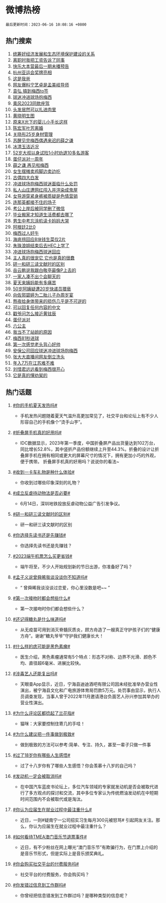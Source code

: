 # 微博热榜

`最后更新时间：2023-06-16 10:08:16 +0800`

## 热门搜索

1. [统筹好经济发展和生态环境保护建设的关系](https://m.weibo.cn/search?containerid=100103type%3D1%26t%3D10%26q%3D%23%E7%BB%9F%E7%AD%B9%E5%A5%BD%E7%BB%8F%E6%B5%8E%E5%8F%91%E5%B1%95%E5%92%8C%E7%94%9F%E6%80%81%E7%8E%AF%E5%A2%83%E4%BF%9D%E6%8A%A4%E5%BB%BA%E8%AE%BE%E7%9A%84%E5%85%B3%E7%B3%BB%23&stream_entry_id=51&isnewpage=1&extparam=seat%3D1%26filter_type%3Drealtimehot%26c_type%3D51%26dgr%3D0%26stream_entry_id%3D51%26cate%3D10103%26pos%3D0%26display_time%3D1686881294%26pre_seqid%3D1686881294517919718215&luicode=10000011&lfid=106003type%253D25%2526t%253D3%2526disable_hot%253D1%2526filter_type%253Drealtimehot)
1. [离职时我把工资告诉了同事](https://m.weibo.cn/search?containerid=100103type%3D1%26t%3D10%26q%3D%23%E7%A6%BB%E8%81%8C%E6%97%B6%E6%88%91%E6%8A%8A%E5%B7%A5%E8%B5%84%E5%91%8A%E8%AF%89%E4%BA%86%E5%90%8C%E4%BA%8B%23&stream_entry_id=31&isnewpage=1&extparam=seat%3D1%26lcate%3D5001%26pos%3D0%26q%3D%2523%25E7%25A6%25BB%25E8%2581%258C%25E6%2597%25B6%25E6%2588%2591%25E6%258A%258A%25E5%25B7%25A5%25E8%25B5%2584%25E5%2591%258A%25E8%25AF%2589%25E4%25BA%2586%25E5%2590%258C%25E4%25BA%258B%2523%26flag%3D2%26dgr%3D0%26band_rank%3D1%26realpos%3D1%26cate%3D5001%26c_type%3D31%26stream_entry_id%3D31%26filter_type%3Drealtimehot%26display_time%3D1686881294%26pre_seqid%3D1686881294517919718215&luicode=10000011&lfid=106003type%253D25%2526t%253D3%2526disable_hot%253D1%2526filter_type%253Drealtimehot)
1. [快乐大本营最后一期未播预告](https://m.weibo.cn/search?containerid=100103type%3D1%26t%3D10%26q%3D%23%E5%BF%AB%E4%B9%90%E5%A4%A7%E6%9C%AC%E8%90%A5%E6%9C%80%E5%90%8E%E4%B8%80%E6%9C%9F%E6%9C%AA%E6%92%AD%E9%A2%84%E5%91%8A%23&stream_entry_id=31&isnewpage=1&extparam=seat%3D1%26lcate%3D5001%26pos%3D1%26q%3D%2523%25E5%25BF%25AB%25E4%25B9%2590%25E5%25A4%25A7%25E6%259C%25AC%25E8%2590%25A5%25E6%259C%2580%25E5%2590%258E%25E4%25B8%2580%25E6%259C%259F%25E6%259C%25AA%25E6%2592%25AD%25E9%25A2%2584%25E5%2591%258A%2523%26flag%3D1%26dgr%3D0%26band_rank%3D2%26realpos%3D2%26cate%3D5001%26c_type%3D31%26stream_entry_id%3D31%26filter_type%3Drealtimehot%26display_time%3D1686881294%26pre_seqid%3D1686881294517919718215&luicode=10000011&lfid=106003type%253D25%2526t%253D3%2526disable_hot%253D1%2526filter_type%253Drealtimehot)
1. [杭州亚运会奖牌亮相](https://m.weibo.cn/search?containerid=100103type%3D1%26t%3D10%26q%3D%23%E6%9D%AD%E5%B7%9E%E4%BA%9A%E8%BF%90%E4%BC%9A%E5%A5%96%E7%89%8C%E4%BA%AE%E7%9B%B8%23&stream_entry_id=31&isnewpage=1&extparam=seat%3D1%26lcate%3D5001%26pos%3D2%26q%3D%2523%25E6%259D%25AD%25E5%25B7%259E%25E4%25BA%259A%25E8%25BF%2590%25E4%25BC%259A%25E5%25A5%2596%25E7%2589%258C%25E4%25BA%25AE%25E7%259B%25B8%2523%26flag%3D0%26dgr%3D0%26band_rank%3D3%26realpos%3D3%26cate%3D5001%26c_type%3D31%26stream_entry_id%3D31%26filter_type%3Drealtimehot%26display_time%3D1686881294%26pre_seqid%3D1686881294517919718215&luicode=10000011&lfid=106003type%253D25%2526t%253D3%2526disable_hot%253D1%2526filter_type%253Drealtimehot)
1. [这是我爸](https://m.weibo.cn/search?containerid=100103type%3D1%26t%3D10%26q%3D%23%E8%BF%99%E6%98%AF%E6%88%91%E7%88%B8%23&stream_entry_id=31&isnewpage=1&extparam=seat%3D1%26lcate%3D5001%26pos%3D3%26adid%3D193099%26q%3D%2523%25E8%25BF%2599%25E6%2598%25AF%25E6%2588%2591%25E7%2588%25B8%2523%26stream_entry_id%3D31%26dgr%3D0%26band_rank%3D4%26c_type%3D31%26filter_type%3Drealtimehot%26is_ad_pos%3D1%26cate%3D5001%26topic_ad%3D1%26display_time%3D1686881294%26pre_seqid%3D1686881294517919718215&luicode=10000011&lfid=106003type%253D25%2526t%253D3%2526disable_hot%253D1%2526filter_type%253Drealtimehot)
1. [网友爆料宁艺卓是孟美岐导师](https://m.weibo.cn/search?containerid=100103type%3D1%26t%3D10%26q%3D%23%E7%BD%91%E5%8F%8B%E7%88%86%E6%96%99%E5%AE%81%E8%89%BA%E5%8D%93%E6%98%AF%E5%AD%9F%E7%BE%8E%E5%B2%90%E5%AF%BC%E5%B8%88%23&stream_entry_id=31&isnewpage=1&extparam=seat%3D1%26lcate%3D5001%26pos%3D4%26q%3D%2523%25E7%25BD%2591%25E5%258F%258B%25E7%2588%2586%25E6%2596%2599%25E5%25AE%2581%25E8%2589%25BA%25E5%258D%2593%25E6%2598%25AF%25E5%25AD%259F%25E7%25BE%258E%25E5%25B2%2590%25E5%25AF%25BC%25E5%25B8%2588%2523%26flag%3D1%26dgr%3D0%26band_rank%3D4%26realpos%3D4%26cate%3D5001%26c_type%3D31%26stream_entry_id%3D31%26filter_type%3Drealtimehot%26display_time%3D1686881294%26pre_seqid%3D1686881294517919718215&luicode=10000011&lfid=106003type%253D25%2526t%253D3%2526disable_hot%253D1%2526filter_type%253Drealtimehot)
1. [袁弘 搞到梅西to签](https://m.weibo.cn/search?containerid=100103type%3D1%26t%3D10%26q%3D%E8%A2%81%E5%BC%98+%E6%90%9E%E5%88%B0%E6%A2%85%E8%A5%BFto%E7%AD%BE&stream_entry_id=31&isnewpage=1&extparam=seat%3D1%26lcate%3D5001%26pos%3D5%26q%3D%25E8%25A2%2581%25E5%25BC%2598%2520%25E6%2590%259E%25E5%2588%25B0%25E6%25A2%2585%25E8%25A5%25BFto%25E7%25AD%25BE%26flag%3D1%26dgr%3D0%26band_rank%3D5%26realpos%3D5%26cate%3D5001%26c_type%3D31%26stream_entry_id%3D31%26filter_type%3Drealtimehot%26display_time%3D1686881294%26pre_seqid%3D1686881294517919718215&luicode=10000011&lfid=106003type%253D25%2526t%253D3%2526disable_hot%253D1%2526filter_type%253Drealtimehot)
1. [球迷冲进球场抱梅西](https://m.weibo.cn/search?containerid=100103type%3D1%26t%3D10%26q%3D%23%E7%90%83%E8%BF%B7%E5%86%B2%E8%BF%9B%E7%90%83%E5%9C%BA%E6%8A%B1%E6%A2%85%E8%A5%BF%23&stream_entry_id=31&isnewpage=1&extparam=seat%3D1%26lcate%3D5001%26pos%3D6%26q%3D%2523%25E7%2590%2583%25E8%25BF%25B7%25E5%2586%25B2%25E8%25BF%259B%25E7%2590%2583%25E5%259C%25BA%25E6%258A%25B1%25E6%25A2%2585%25E8%25A5%25BF%2523%26flag%3D16%26dgr%3D0%26band_rank%3D6%26realpos%3D6%26cate%3D5001%26c_type%3D31%26stream_entry_id%3D31%26filter_type%3Drealtimehot%26display_time%3D1686881294%26pre_seqid%3D1686881294517919718215&luicode=10000011&lfid=106003type%253D25%2526t%253D3%2526disable_hot%253D1%2526filter_type%253Drealtimehot)
1. [乘风2023同款座驾](https://m.weibo.cn/search?containerid=100103type%3D1%26t%3D10%26q%3D%23%E4%B9%98%E9%A3%8E2023%E5%90%8C%E6%AC%BE%E5%BA%A7%E9%A9%BE%23&stream_entry_id=31&isnewpage=1&extparam=seat%3D1%26lcate%3D5001%26pos%3D7%26adid%3D193081%26q%3D%2523%25E4%25B9%2598%25E9%25A3%258E2023%25E5%2590%258C%25E6%25AC%25BE%25E5%25BA%25A7%25E9%25A9%25BE%2523%26stream_entry_id%3D31%26dgr%3D0%26band_rank%3D7%26c_type%3D31%26filter_type%3Drealtimehot%26is_ad_pos%3D1%26cate%3D5001%26topic_ad%3D1%26display_time%3D1686881294%26pre_seqid%3D1686881294517919718215&luicode=10000011&lfid=106003type%253D25%2526t%253D3%2526disable_hot%253D1%2526filter_type%253Drealtimehot)
1. [头发居然可以扎进肉里](https://m.weibo.cn/search?containerid=100103type%3D1%26t%3D10%26q%3D%23%E5%A4%B4%E5%8F%91%E5%B1%85%E7%84%B6%E5%8F%AF%E4%BB%A5%E6%89%8E%E8%BF%9B%E8%82%89%E9%87%8C%23&stream_entry_id=31&isnewpage=1&extparam=seat%3D1%26lcate%3D5001%26pos%3D8%26q%3D%2523%25E5%25A4%25B4%25E5%258F%2591%25E5%25B1%2585%25E7%2584%25B6%25E5%258F%25AF%25E4%25BB%25A5%25E6%2589%258E%25E8%25BF%259B%25E8%2582%2589%25E9%2587%258C%2523%26flag%3D2%26dgr%3D0%26band_rank%3D7%26realpos%3D7%26cate%3D5001%26c_type%3D31%26stream_entry_id%3D31%26filter_type%3Drealtimehot%26display_time%3D1686881294%26pre_seqid%3D1686881294517919718215&luicode=10000011&lfid=106003type%253D25%2526t%253D3%2526disable_hot%253D1%2526filter_type%253Drealtimehot)
1. [黄晓明生图](https://m.weibo.cn/search?containerid=100103type%3D1%26t%3D10%26q%3D%E9%BB%84%E6%99%93%E6%98%8E%E7%94%9F%E5%9B%BE&stream_entry_id=31&isnewpage=1&extparam=seat%3D1%26lcate%3D5001%26pos%3D9%26q%3D%25E9%25BB%2584%25E6%2599%2593%25E6%2598%258E%25E7%2594%259F%25E5%259B%25BE%26flag%3D2%26dgr%3D0%26band_rank%3D8%26realpos%3D8%26cate%3D5001%26c_type%3D31%26stream_entry_id%3D31%26filter_type%3Drealtimehot%26display_time%3D1686881294%26pre_seqid%3D1686881294517919718215&luicode=10000011&lfid=106003type%253D25%2526t%253D3%2526disable_hot%253D1%2526filter_type%253Drealtimehot)
1. [原来X光下的婴儿小手长这样](https://m.weibo.cn/search?containerid=100103type%3D1%26t%3D10%26q%3D%23%E5%8E%9F%E6%9D%A5X%E5%85%89%E4%B8%8B%E7%9A%84%E5%A9%B4%E5%84%BF%E5%B0%8F%E6%89%8B%E9%95%BF%E8%BF%99%E6%A0%B7%23&stream_entry_id=31&isnewpage=1&extparam=seat%3D1%26lcate%3D5001%26pos%3D10%26q%3D%2523%25E5%258E%259F%25E6%259D%25A5X%25E5%2585%2589%25E4%25B8%258B%25E7%259A%2584%25E5%25A9%25B4%25E5%2584%25BF%25E5%25B0%258F%25E6%2589%258B%25E9%2595%25BF%25E8%25BF%2599%25E6%25A0%25B7%2523%26flag%3D2%26dgr%3D0%26band_rank%3D9%26realpos%3D9%26cate%3D5001%26c_type%3D31%26stream_entry_id%3D31%26filter_type%3Drealtimehot%26display_time%3D1686881294%26pre_seqid%3D1686881294517919718215&luicode=10000011&lfid=106003type%253D25%2526t%253D3%2526disable_hot%253D1%2526filter_type%253Drealtimehot)
1. [陈宏军叶芳离婚](https://m.weibo.cn/search?containerid=100103type%3D1%26t%3D10%26q%3D%23%E9%99%88%E5%AE%8F%E5%86%9B%E5%8F%B6%E8%8A%B3%E7%A6%BB%E5%A9%9A%23&stream_entry_id=31&isnewpage=1&extparam=seat%3D1%26lcate%3D5001%26pos%3D11%26q%3D%2523%25E9%2599%2588%25E5%25AE%258F%25E5%2586%259B%25E5%258F%25B6%25E8%258A%25B3%25E7%25A6%25BB%25E5%25A9%259A%2523%26flag%3D2%26dgr%3D0%26band_rank%3D10%26realpos%3D10%26cate%3D5001%26c_type%3D31%26stream_entry_id%3D31%26filter_type%3Drealtimehot%26display_time%3D1686881294%26pre_seqid%3D1686881294517919718215&luicode=10000011&lfid=106003type%253D25%2526t%253D3%2526disable_hot%253D1%2526filter_type%253Drealtimehot)
1. [关晓彤25岁身材管理](https://m.weibo.cn/search?containerid=100103type%3D1%26t%3D10%26q%3D%23%E5%85%B3%E6%99%93%E5%BD%A425%E5%B2%81%E8%BA%AB%E6%9D%90%E7%AE%A1%E7%90%86%23&stream_entry_id=31&isnewpage=1&extparam=seat%3D1%26lcate%3D5001%26pos%3D12%26q%3D%2523%25E5%2585%25B3%25E6%2599%2593%25E5%25BD%25A425%25E5%25B2%2581%25E8%25BA%25AB%25E6%259D%2590%25E7%25AE%25A1%25E7%2590%2586%2523%26flag%3D2%26dgr%3D0%26band_rank%3D11%26realpos%3D11%26cate%3D5001%26c_type%3D31%26stream_entry_id%3D31%26filter_type%3Drealtimehot%26display_time%3D1686881294%26pre_seqid%3D1686881294517919718215&luicode=10000011&lfid=106003type%253D25%2526t%253D3%2526disable_hot%253D1%2526filter_type%253Drealtimehot)
1. [苏醒见完梅西偶遇来迟的薛之谦](https://m.weibo.cn/search?containerid=100103type%3D1%26t%3D10%26q%3D%23%E8%8B%8F%E9%86%92%E8%A7%81%E5%AE%8C%E6%A2%85%E8%A5%BF%E5%81%B6%E9%81%87%E6%9D%A5%E8%BF%9F%E7%9A%84%E8%96%9B%E4%B9%8B%E8%B0%A6%23&stream_entry_id=31&isnewpage=1&extparam=seat%3D1%26lcate%3D5001%26pos%3D13%26q%3D%2523%25E8%258B%258F%25E9%2586%2592%25E8%25A7%2581%25E5%25AE%258C%25E6%25A2%2585%25E8%25A5%25BF%25E5%2581%25B6%25E9%2581%2587%25E6%259D%25A5%25E8%25BF%259F%25E7%259A%2584%25E8%2596%259B%25E4%25B9%258B%25E8%25B0%25A6%2523%26flag%3D2%26dgr%3D0%26band_rank%3D12%26realpos%3D12%26cate%3D5001%26c_type%3D31%26stream_entry_id%3D31%26filter_type%3Drealtimehot%26display_time%3D1686881294%26pre_seqid%3D1686881294517919718215&luicode=10000011&lfid=106003type%253D25%2526t%253D3%2526disable_hot%253D1%2526filter_type%253Drealtimehot)
1. [冰清玉洁近况](https://m.weibo.cn/search?containerid=100103type%3D1%26t%3D10%26q%3D%E5%86%B0%E6%B8%85%E7%8E%89%E6%B4%81%E8%BF%91%E5%86%B5&stream_entry_id=31&isnewpage=1&extparam=seat%3D1%26lcate%3D5001%26pos%3D14%26q%3D%25E5%2586%25B0%25E6%25B8%2585%25E7%258E%2589%25E6%25B4%2581%25E8%25BF%2591%25E5%2586%25B5%26flag%3D2%26dgr%3D0%26band_rank%3D13%26realpos%3D13%26cate%3D5001%26c_type%3D31%26stream_entry_id%3D31%26filter_type%3Drealtimehot%26display_time%3D1686881294%26pre_seqid%3D1686881294517919718215&luicode=10000011&lfid=106003type%253D25%2526t%253D3%2526disable_hot%253D1%2526filter_type%253Drealtimehot)
1. [52岁大叔以身试险1小时劝退10多名游客](https://m.weibo.cn/search?containerid=100103type%3D1%26t%3D10%26q%3D%2352%E5%B2%81%E5%A4%A7%E5%8F%94%E4%BB%A5%E8%BA%AB%E8%AF%95%E9%99%A91%E5%B0%8F%E6%97%B6%E5%8A%9D%E9%80%8010%E5%A4%9A%E5%90%8D%E6%B8%B8%E5%AE%A2%23&stream_entry_id=31&isnewpage=1&extparam=seat%3D1%26lcate%3D5001%26pos%3D15%26q%3D%252352%25E5%25B2%2581%25E5%25A4%25A7%25E5%258F%2594%25E4%25BB%25A5%25E8%25BA%25AB%25E8%25AF%2595%25E9%2599%25A91%25E5%25B0%258F%25E6%2597%25B6%25E5%258A%259D%25E9%2580%258010%25E5%25A4%259A%25E5%2590%258D%25E6%25B8%25B8%25E5%25AE%25A2%2523%26flag%3D0%26dgr%3D0%26band_rank%3D14%26realpos%3D14%26cate%3D5001%26c_type%3D31%26stream_entry_id%3D31%26filter_type%3Drealtimehot%26display_time%3D1686881294%26pre_seqid%3D1686881294517919718215&luicode=10000011&lfid=106003type%253D25%2526t%253D3%2526disable_hot%253D1%2526filter_type%253Drealtimehot)
1. [蛋仔派对一周年](https://m.weibo.cn/search?containerid=100103type%3D1%26t%3D10%26q%3D%23%E8%9B%8B%E4%BB%94%E6%B4%BE%E5%AF%B9%E4%B8%80%E5%91%A8%E5%B9%B4%23&stream_entry_id=31&isnewpage=1&extparam=seat%3D1%26lcate%3D5001%26pos%3D16%26adid%3D192853%26q%3D%2523%25E8%259B%258B%25E4%25BB%2594%25E6%25B4%25BE%25E5%25AF%25B9%25E4%25B8%2580%25E5%2591%25A8%25E5%25B9%25B4%2523%26flag%3D0%26dgr%3D0%26band_rank%3D15%26realpos%3D15%26cate%3D5001%26c_type%3D31%26stream_entry_id%3D31%26filter_type%3Drealtimehot%26display_time%3D1686881294%26pre_seqid%3D1686881294517919718215&luicode=10000011&lfid=106003type%253D25%2526t%253D3%2526disable_hot%253D1%2526filter_type%253Drealtimehot)
1. [薛之谦 再见啦梅西](https://m.weibo.cn/search?containerid=100103type%3D1%26t%3D10%26q%3D%E8%96%9B%E4%B9%8B%E8%B0%A6+%E5%86%8D%E8%A7%81%E5%95%A6%E6%A2%85%E8%A5%BF&stream_entry_id=31&isnewpage=1&extparam=seat%3D1%26lcate%3D5001%26pos%3D17%26q%3D%25E8%2596%259B%25E4%25B9%258B%25E8%25B0%25A6%2520%25E5%2586%258D%25E8%25A7%2581%25E5%2595%25A6%25E6%25A2%2585%25E8%25A5%25BF%26flag%3D0%26dgr%3D0%26band_rank%3D16%26realpos%3D16%26cate%3D5001%26c_type%3D31%26stream_entry_id%3D31%26filter_type%3Drealtimehot%26display_time%3D1686881294%26pre_seqid%3D1686881294517919718215&luicode=10000011&lfid=106003type%253D25%2526t%253D3%2526disable_hot%253D1%2526filter_type%253Drealtimehot)
1. [女生摆摊卖鸡脚边卖边吃](https://m.weibo.cn/search?containerid=100103type%3D1%26t%3D10%26q%3D%23%E5%A5%B3%E7%94%9F%E6%91%86%E6%91%8A%E5%8D%96%E9%B8%A1%E8%84%9A%E8%BE%B9%E5%8D%96%E8%BE%B9%E5%90%83%23&stream_entry_id=31&isnewpage=1&extparam=seat%3D1%26lcate%3D5001%26pos%3D18%26q%3D%2523%25E5%25A5%25B3%25E7%2594%259F%25E6%2591%2586%25E6%2591%258A%25E5%258D%2596%25E9%25B8%25A1%25E8%2584%259A%25E8%25BE%25B9%25E5%258D%2596%25E8%25BE%25B9%25E5%2590%2583%2523%26flag%3D0%26dgr%3D0%26band_rank%3D17%26realpos%3D17%26cate%3D5001%26c_type%3D31%26stream_entry_id%3D31%26filter_type%3Drealtimehot%26display_time%3D1686881294%26pre_seqid%3D1686881294517919718215&luicode=10000011&lfid=106003type%253D25%2526t%253D3%2526disable_hot%253D1%2526filter_type%253Drealtimehot)
1. [古偶四大白发](https://m.weibo.cn/search?containerid=100103type%3D1%26t%3D10%26q%3D%23%E5%8F%A4%E5%81%B6%E5%9B%9B%E5%A4%A7%E7%99%BD%E5%8F%91%23&stream_entry_id=31&isnewpage=1&extparam=seat%3D1%26lcate%3D5001%26pos%3D19%26q%3D%2523%25E5%258F%25A4%25E5%2581%25B6%25E5%259B%259B%25E5%25A4%25A7%25E7%2599%25BD%25E5%258F%2591%2523%26flag%3D1%26dgr%3D0%26band_rank%3D18%26realpos%3D18%26cate%3D5001%26c_type%3D31%26stream_entry_id%3D31%26filter_type%3Drealtimehot%26display_time%3D1686881294%26pre_seqid%3D1686881294517919718215&luicode=10000011&lfid=106003type%253D25%2526t%253D3%2526disable_hot%253D1%2526filter_type%253Drealtimehot)
1. [冲进球场抱梅西球迷面临什么处罚](https://m.weibo.cn/search?containerid=100103type%3D1%26t%3D10%26q%3D%23%E5%86%B2%E8%BF%9B%E7%90%83%E5%9C%BA%E6%8A%B1%E6%A2%85%E8%A5%BF%E7%90%83%E8%BF%B7%E9%9D%A2%E4%B8%B4%E4%BB%80%E4%B9%88%E5%A4%84%E7%BD%9A%23&stream_entry_id=31&isnewpage=1&extparam=seat%3D1%26lcate%3D5001%26pos%3D20%26q%3D%2523%25E5%2586%25B2%25E8%25BF%259B%25E7%2590%2583%25E5%259C%25BA%25E6%258A%25B1%25E6%25A2%2585%25E8%25A5%25BF%25E7%2590%2583%25E8%25BF%25B7%25E9%259D%25A2%25E4%25B8%25B4%25E4%25BB%2580%25E4%25B9%2588%25E5%25A4%2584%25E7%25BD%259A%2523%26flag%3D0%26dgr%3D0%26band_rank%3D19%26realpos%3D19%26cate%3D5001%26c_type%3D31%26stream_entry_id%3D31%26filter_type%3Drealtimehot%26display_time%3D1686881294%26pre_seqid%3D1686881294517919718215&luicode=10000011&lfid=106003type%253D25%2526t%253D3%2526disable_hot%253D1%2526filter_type%253Drealtimehot)
1. [私人山庄遭网红闯入并渲染成鬼屋](https://m.weibo.cn/search?containerid=100103type%3D1%26t%3D10%26q%3D%23%E7%A7%81%E4%BA%BA%E5%B1%B1%E5%BA%84%E9%81%AD%E7%BD%91%E7%BA%A2%E9%97%AF%E5%85%A5%E5%B9%B6%E6%B8%B2%E6%9F%93%E6%88%90%E9%AC%BC%E5%B1%8B%23&stream_entry_id=31&isnewpage=1&extparam=seat%3D1%26lcate%3D5001%26pos%3D21%26q%3D%2523%25E7%25A7%2581%25E4%25BA%25BA%25E5%25B1%25B1%25E5%25BA%2584%25E9%2581%25AD%25E7%25BD%2591%25E7%25BA%25A2%25E9%2597%25AF%25E5%2585%25A5%25E5%25B9%25B6%25E6%25B8%25B2%25E6%259F%2593%25E6%2588%2590%25E9%25AC%25BC%25E5%25B1%258B%2523%26flag%3D1%26dgr%3D0%26band_rank%3D20%26realpos%3D20%26cate%3D5001%26c_type%3D31%26stream_entry_id%3D31%26filter_type%3Drealtimehot%26display_time%3D1686881294%26pre_seqid%3D1686881294517919718215&luicode=10000011&lfid=106003type%253D25%2526t%253D3%2526disable_hot%253D1%2526filter_type%253Drealtimehot)
1. [女导游穿紧身裤被质疑是色情营销](https://m.weibo.cn/search?containerid=100103type%3D1%26t%3D10%26q%3D%23%E5%A5%B3%E5%AF%BC%E6%B8%B8%E7%A9%BF%E7%B4%A7%E8%BA%AB%E8%A3%A4%E8%A2%AB%E8%B4%A8%E7%96%91%E6%98%AF%E8%89%B2%E6%83%85%E8%90%A5%E9%94%80%23&stream_entry_id=31&isnewpage=1&extparam=seat%3D1%26lcate%3D5001%26pos%3D22%26q%3D%2523%25E5%25A5%25B3%25E5%25AF%25BC%25E6%25B8%25B8%25E7%25A9%25BF%25E7%25B4%25A7%25E8%25BA%25AB%25E8%25A3%25A4%25E8%25A2%25AB%25E8%25B4%25A8%25E7%2596%2591%25E6%2598%25AF%25E8%2589%25B2%25E6%2583%2585%25E8%2590%25A5%25E9%2594%2580%2523%26flag%3D1%26dgr%3D0%26band_rank%3D21%26realpos%3D21%26cate%3D5001%26c_type%3D31%26stream_entry_id%3D31%26filter_type%3Drealtimehot%26display_time%3D1686881294%26pre_seqid%3D1686881294517919718215&luicode=10000011&lfid=106003type%253D25%2526t%253D3%2526disable_hot%253D1%2526filter_type%253Drealtimehot)
1. [连那英都接不住的场子](https://m.weibo.cn/search?containerid=100103type%3D1%26t%3D10%26q%3D%23%E8%BF%9E%E9%82%A3%E8%8B%B1%E9%83%BD%E6%8E%A5%E4%B8%8D%E4%BD%8F%E7%9A%84%E5%9C%BA%E5%AD%90%23&stream_entry_id=31&isnewpage=1&extparam=seat%3D1%26lcate%3D5001%26pos%3D23%26q%3D%2523%25E8%25BF%259E%25E9%2582%25A3%25E8%258B%25B1%25E9%2583%25BD%25E6%258E%25A5%25E4%25B8%258D%25E4%25BD%258F%25E7%259A%2584%25E5%259C%25BA%25E5%25AD%2590%2523%26flag%3D0%26dgr%3D0%26band_rank%3D22%26realpos%3D22%26cate%3D5001%26c_type%3D31%26stream_entry_id%3D31%26filter_type%3Drealtimehot%26display_time%3D1686881294%26pre_seqid%3D1686881294517919718215&luicode=10000011&lfid=106003type%253D25%2526t%253D3%2526disable_hot%253D1%2526filter_type%253Drealtimehot)
1. [考公上岸后被同学删了微信](https://m.weibo.cn/search?containerid=100103type%3D1%26t%3D10%26q%3D%23%E8%80%83%E5%85%AC%E4%B8%8A%E5%B2%B8%E5%90%8E%E8%A2%AB%E5%90%8C%E5%AD%A6%E5%88%A0%E4%BA%86%E5%BE%AE%E4%BF%A1%23&stream_entry_id=31&isnewpage=1&extparam=seat%3D1%26lcate%3D5001%26pos%3D24%26q%3D%2523%25E8%2580%2583%25E5%2585%25AC%25E4%25B8%258A%25E5%25B2%25B8%25E5%2590%258E%25E8%25A2%25AB%25E5%2590%258C%25E5%25AD%25A6%25E5%2588%25A0%25E4%25BA%2586%25E5%25BE%25AE%25E4%25BF%25A1%2523%26flag%3D0%26dgr%3D0%26band_rank%3D23%26realpos%3D23%26cate%3D5001%26c_type%3D31%26stream_entry_id%3D31%26filter_type%3Drealtimehot%26display_time%3D1686881294%26pre_seqid%3D1686881294517919718215&luicode=10000011&lfid=106003type%253D25%2526t%253D3%2526disable_hot%253D1%2526filter_type%253Drealtimehot)
1. [毕业搬家才知道生活费都去哪了](https://m.weibo.cn/search?containerid=100103type%3D1%26t%3D10%26q%3D%23%E6%AF%95%E4%B8%9A%E6%90%AC%E5%AE%B6%E6%89%8D%E7%9F%A5%E9%81%93%E7%94%9F%E6%B4%BB%E8%B4%B9%E9%83%BD%E5%8E%BB%E5%93%AA%E4%BA%86%23&stream_entry_id=31&isnewpage=1&extparam=seat%3D1%26lcate%3D5001%26pos%3D25%26q%3D%2523%25E6%25AF%2595%25E4%25B8%259A%25E6%2590%25AC%25E5%25AE%25B6%25E6%2589%258D%25E7%259F%25A5%25E9%2581%2593%25E7%2594%259F%25E6%25B4%25BB%25E8%25B4%25B9%25E9%2583%25BD%25E5%258E%25BB%25E5%2593%25AA%25E4%25BA%2586%2523%26flag%3D1%26dgr%3D0%26band_rank%3D24%26realpos%3D24%26cate%3D5001%26c_type%3D31%26stream_entry_id%3D31%26filter_type%3Drealtimehot%26display_time%3D1686881294%26pre_seqid%3D1686881294517919718215&luicode=10000011&lfid=106003type%253D25%2526t%253D3%2526disable_hot%253D1%2526filter_type%253Drealtimehot)
1. [男生中考忘涂机读卡妈妈大哭](https://m.weibo.cn/search?containerid=100103type%3D1%26t%3D10%26q%3D%23%E7%94%B7%E7%94%9F%E4%B8%AD%E8%80%83%E5%BF%98%E6%B6%82%E6%9C%BA%E8%AF%BB%E5%8D%A1%E5%A6%88%E5%A6%88%E5%A4%A7%E5%93%AD%23&stream_entry_id=31&isnewpage=1&extparam=seat%3D1%26lcate%3D5001%26pos%3D26%26q%3D%2523%25E7%2594%25B7%25E7%2594%259F%25E4%25B8%25AD%25E8%2580%2583%25E5%25BF%2598%25E6%25B6%2582%25E6%259C%25BA%25E8%25AF%25BB%25E5%258D%25A1%25E5%25A6%2588%25E5%25A6%2588%25E5%25A4%25A7%25E5%2593%25AD%2523%26flag%3D0%26dgr%3D0%26band_rank%3D25%26realpos%3D25%26cate%3D5001%26c_type%3D31%26stream_entry_id%3D31%26filter_type%3Drealtimehot%26display_time%3D1686881294%26pre_seqid%3D1686881294517919718215&luicode=10000011&lfid=106003type%253D25%2526t%253D3%2526disable_hot%253D1%2526filter_type%253Drealtimehot)
1. [阿根廷2比0](https://m.weibo.cn/search?containerid=100103type%3D1%26t%3D10%26q%3D%E9%98%BF%E6%A0%B9%E5%BB%B72%E6%AF%940&stream_entry_id=31&isnewpage=1&extparam=seat%3D1%26lcate%3D5001%26pos%3D27%26q%3D%25E9%2598%25BF%25E6%25A0%25B9%25E5%25BB%25B72%25E6%25AF%25940%26flag%3D0%26dgr%3D0%26band_rank%3D26%26realpos%3D26%26cate%3D5001%26c_type%3D31%26stream_entry_id%3D31%26filter_type%3Drealtimehot%26display_time%3D1686881294%26pre_seqid%3D1686881294517919718215&luicode=10000011&lfid=106003type%253D25%2526t%253D3%2526disable_hot%253D1%2526filter_type%253Drealtimehot)
1. [梅西过人好牛](https://m.weibo.cn/search?containerid=100103type%3D1%26t%3D10%26q%3D%E6%A2%85%E8%A5%BF%E8%BF%87%E4%BA%BA%E5%A5%BD%E7%89%9B&stream_entry_id=31&isnewpage=1&extparam=seat%3D1%26lcate%3D5001%26pos%3D28%26q%3D%25E6%25A2%2585%25E8%25A5%25BF%25E8%25BF%2587%25E4%25BA%25BA%25E5%25A5%25BD%25E7%2589%259B%26flag%3D0%26dgr%3D0%26band_rank%3D27%26realpos%3D27%26cate%3D5001%26c_type%3D31%26stream_entry_id%3D31%26filter_type%3Drealtimehot%26display_time%3D1686881294%26pre_seqid%3D1686881294517919718215&luicode=10000011&lfid=106003type%253D25%2526t%253D3%2526disable_hot%253D1%2526filter_type%253Drealtimehot)
1. [海底捞回应8块钱生菜仅2片](https://m.weibo.cn/search?containerid=100103type%3D1%26t%3D10%26q%3D%23%E6%B5%B7%E5%BA%95%E6%8D%9E%E5%9B%9E%E5%BA%948%E5%9D%97%E9%92%B1%E7%94%9F%E8%8F%9C%E4%BB%852%E7%89%87%23&stream_entry_id=31&isnewpage=1&extparam=seat%3D1%26lcate%3D5001%26pos%3D29%26q%3D%2523%25E6%25B5%25B7%25E5%25BA%2595%25E6%258D%259E%25E5%259B%259E%25E5%25BA%25948%25E5%259D%2597%25E9%2592%25B1%25E7%2594%259F%25E8%258F%259C%25E4%25BB%25852%25E7%2589%2587%2523%26flag%3D0%26dgr%3D0%26band_rank%3D28%26realpos%3D28%26cate%3D5001%26c_type%3D31%26stream_entry_id%3D31%26filter_type%3Drealtimehot%26display_time%3D1686881294%26pre_seqid%3D1686881294517919718215&luicode=10000011&lfid=106003type%253D25%2526t%253D3%2526disable_hot%253D1%2526filter_type%253Drealtimehot)
1. [朱珠浪姐结束后去HEC上学了](https://m.weibo.cn/search?containerid=100103type%3D1%26t%3D10%26q%3D%23%E6%9C%B1%E7%8F%A0%E6%B5%AA%E5%A7%90%E7%BB%93%E6%9D%9F%E5%90%8E%E5%8E%BBHEC%E4%B8%8A%E5%AD%A6%E4%BA%86%23&stream_entry_id=31&isnewpage=1&extparam=seat%3D1%26lcate%3D5001%26pos%3D30%26q%3D%2523%25E6%259C%25B1%25E7%258F%25A0%25E6%25B5%25AA%25E5%25A7%2590%25E7%25BB%2593%25E6%259D%259F%25E5%2590%258E%25E5%258E%25BBHEC%25E4%25B8%258A%25E5%25AD%25A6%25E4%25BA%2586%2523%26flag%3D0%26dgr%3D0%26band_rank%3D29%26realpos%3D29%26cate%3D5001%26c_type%3D31%26stream_entry_id%3D31%26filter_type%3Drealtimehot%26display_time%3D1686881294%26pre_seqid%3D1686881294517919718215&luicode=10000011&lfid=106003type%253D25%2526t%253D3%2526disable_hot%253D1%2526filter_type%253Drealtimehot)
1. [冲进球场抱梅西球迷回应](https://m.weibo.cn/search?containerid=100103type%3D1%26t%3D10%26q%3D%23%E5%86%B2%E8%BF%9B%E7%90%83%E5%9C%BA%E6%8A%B1%E6%A2%85%E8%A5%BF%E7%90%83%E8%BF%B7%E5%9B%9E%E5%BA%94%23&stream_entry_id=31&isnewpage=1&extparam=seat%3D1%26lcate%3D5001%26pos%3D31%26q%3D%2523%25E5%2586%25B2%25E8%25BF%259B%25E7%2590%2583%25E5%259C%25BA%25E6%258A%25B1%25E6%25A2%2585%25E8%25A5%25BF%25E7%2590%2583%25E8%25BF%25B7%25E5%259B%259E%25E5%25BA%2594%2523%26flag%3D1%26dgr%3D0%26band_rank%3D30%26realpos%3D30%26cate%3D5001%26c_type%3D31%26stream_entry_id%3D31%26filter_type%3Drealtimehot%26display_time%3D1686881294%26pre_seqid%3D1686881294517919718215&luicode=10000011&lfid=106003type%253D25%2526t%253D3%2526disable_hot%253D1%2526filter_type%253Drealtimehot)
1. [主人真的很宠它 它也是真的很蠢](https://m.weibo.cn/search?containerid=100103type%3D1%26t%3D10%26q%3D%E4%B8%BB%E4%BA%BA%E7%9C%9F%E7%9A%84%E5%BE%88%E5%AE%A0%E5%AE%83+%E5%AE%83%E4%B9%9F%E6%98%AF%E7%9C%9F%E7%9A%84%E5%BE%88%E8%A0%A2&stream_entry_id=31&isnewpage=1&extparam=seat%3D1%26lcate%3D5001%26pos%3D32%26q%3D%25E4%25B8%25BB%25E4%25BA%25BA%25E7%259C%259F%25E7%259A%2584%25E5%25BE%2588%25E5%25AE%25A0%25E5%25AE%2583%2520%25E5%25AE%2583%25E4%25B9%259F%25E6%2598%25AF%25E7%259C%259F%25E7%259A%2584%25E5%25BE%2588%25E8%25A0%25A2%26flag%3D1%26dgr%3D0%26band_rank%3D31%26realpos%3D31%26cate%3D5001%26c_type%3D31%26stream_entry_id%3D31%26filter_type%3Drealtimehot%26display_time%3D1686881294%26pre_seqid%3D1686881294517919718215&luicode=10000011&lfid=106003type%253D25%2526t%253D3%2526disable_hot%253D1%2526filter_type%253Drealtimehot)
1. [研一和研三读文献时的区别](https://m.weibo.cn/search?containerid=100103type%3D1%26t%3D10%26q%3D%23%E7%A0%94%E4%B8%80%E5%92%8C%E7%A0%94%E4%B8%89%E8%AF%BB%E6%96%87%E7%8C%AE%E6%97%B6%E7%9A%84%E5%8C%BA%E5%88%AB%23&stream_entry_id=31&isnewpage=1&extparam=seat%3D1%26lcate%3D5001%26pos%3D33%26q%3D%2523%25E7%25A0%2594%25E4%25B8%2580%25E5%2592%258C%25E7%25A0%2594%25E4%25B8%2589%25E8%25AF%25BB%25E6%2596%2587%25E7%258C%25AE%25E6%2597%25B6%25E7%259A%2584%25E5%258C%25BA%25E5%2588%25AB%2523%26flag%3D0%26dgr%3D0%26band_rank%3D32%26realpos%3D32%26cate%3D5001%26c_type%3D31%26stream_entry_id%3D31%26filter_type%3Drealtimehot%26display_time%3D1686881294%26pre_seqid%3D1686881294517919718215&luicode=10000011&lfid=106003type%253D25%2526t%253D3%2526disable_hot%253D1%2526filter_type%253Drealtimehot)
1. [岳云鹏说我跟白敬亭最像P上去的](https://m.weibo.cn/search?containerid=100103type%3D1%26t%3D10%26q%3D%23%E5%B2%B3%E4%BA%91%E9%B9%8F%E8%AF%B4%E6%88%91%E8%B7%9F%E7%99%BD%E6%95%AC%E4%BA%AD%E6%9C%80%E5%83%8FP%E4%B8%8A%E5%8E%BB%E7%9A%84%23&stream_entry_id=31&isnewpage=1&extparam=seat%3D1%26lcate%3D5001%26pos%3D34%26q%3D%2523%25E5%25B2%25B3%25E4%25BA%2591%25E9%25B9%258F%25E8%25AF%25B4%25E6%2588%2591%25E8%25B7%259F%25E7%2599%25BD%25E6%2595%25AC%25E4%25BA%25AD%25E6%259C%2580%25E5%2583%258FP%25E4%25B8%258A%25E5%258E%25BB%25E7%259A%2584%2523%26flag%3D1%26dgr%3D0%26band_rank%3D33%26realpos%3D33%26cate%3D5001%26c_type%3D31%26stream_entry_id%3D31%26filter_type%3Drealtimehot%26display_time%3D1686881294%26pre_seqid%3D1686881294517919718215&luicode=10000011&lfid=106003type%253D25%2526t%253D3%2526disable_hot%253D1%2526filter_type%253Drealtimehot)
1. [一家人凑不出个会聊天的](https://m.weibo.cn/search?containerid=100103type%3D1%26t%3D10%26q%3D%23%E4%B8%80%E5%AE%B6%E4%BA%BA%E5%87%91%E4%B8%8D%E5%87%BA%E4%B8%AA%E4%BC%9A%E8%81%8A%E5%A4%A9%E7%9A%84%23&stream_entry_id=31&isnewpage=1&extparam=seat%3D1%26lcate%3D5001%26pos%3D35%26q%3D%2523%25E4%25B8%2580%25E5%25AE%25B6%25E4%25BA%25BA%25E5%2587%2591%25E4%25B8%258D%25E5%2587%25BA%25E4%25B8%25AA%25E4%25BC%259A%25E8%2581%258A%25E5%25A4%25A9%25E7%259A%2584%2523%26flag%3D1%26dgr%3D0%26band_rank%3D34%26realpos%3D34%26cate%3D5001%26c_type%3D31%26stream_entry_id%3D31%26filter_type%3Drealtimehot%26display_time%3D1686881294%26pre_seqid%3D1686881294517919718215&luicode=10000011&lfid=106003type%253D25%2526t%253D3%2526disable_hot%253D1%2526filter_type%253Drealtimehot)
1. [夏天来姨妈能有多痛苦](https://m.weibo.cn/search?containerid=100103type%3D1%26t%3D10%26q%3D%23%E5%A4%8F%E5%A4%A9%E6%9D%A5%E5%A7%A8%E5%A6%88%E8%83%BD%E6%9C%89%E5%A4%9A%E7%97%9B%E8%8B%A6%23&stream_entry_id=31&isnewpage=1&extparam=seat%3D1%26lcate%3D5001%26pos%3D36%26q%3D%2523%25E5%25A4%258F%25E5%25A4%25A9%25E6%259D%25A5%25E5%25A7%25A8%25E5%25A6%2588%25E8%2583%25BD%25E6%259C%2589%25E5%25A4%259A%25E7%2597%259B%25E8%258B%25A6%2523%26flag%3D1%26dgr%3D0%26band_rank%3D35%26realpos%3D35%26cate%3D5001%26c_type%3D31%26stream_entry_id%3D31%26filter_type%3Drealtimehot%26display_time%3D1686881294%26pre_seqid%3D1686881294517919718215&luicode=10000011&lfid=106003type%253D25%2526t%253D3%2526disable_hot%253D1%2526filter_type%253Drealtimehot)
1. [50岁阿姨疑遭20岁快递员猥亵](https://m.weibo.cn/search?containerid=100103type%3D1%26t%3D10%26q%3D%2350%E5%B2%81%E9%98%BF%E5%A7%A8%E7%96%91%E9%81%AD20%E5%B2%81%E5%BF%AB%E9%80%92%E5%91%98%E7%8C%A5%E4%BA%B5%23&stream_entry_id=31&isnewpage=1&extparam=seat%3D1%26lcate%3D5001%26pos%3D37%26q%3D%252350%25E5%25B2%2581%25E9%2598%25BF%25E5%25A7%25A8%25E7%2596%2591%25E9%2581%25AD20%25E5%25B2%2581%25E5%25BF%25AB%25E9%2580%2592%25E5%2591%2598%25E7%258C%25A5%25E4%25BA%25B5%2523%26flag%3D1%26dgr%3D0%26band_rank%3D36%26realpos%3D36%26cate%3D5001%26c_type%3D31%26stream_entry_id%3D31%26filter_type%3Drealtimehot%26display_time%3D1686881294%26pre_seqid%3D1686881294517919718215&luicode=10000011&lfid=106003type%253D25%2526t%253D3%2526disable_hot%253D1%2526filter_type%253Drealtimehot)
1. [向佐郭碧婷为二胎儿子办周岁宴](https://m.weibo.cn/search?containerid=100103type%3D1%26t%3D10%26q%3D%23%E5%90%91%E4%BD%90%E9%83%AD%E7%A2%A7%E5%A9%B7%E4%B8%BA%E4%BA%8C%E8%83%8E%E5%84%BF%E5%AD%90%E5%8A%9E%E5%91%A8%E5%B2%81%E5%AE%B4%23&stream_entry_id=31&isnewpage=1&extparam=seat%3D1%26lcate%3D5001%26pos%3D38%26q%3D%2523%25E5%2590%2591%25E4%25BD%2590%25E9%2583%25AD%25E7%25A2%25A7%25E5%25A9%25B7%25E4%25B8%25BA%25E4%25BA%258C%25E8%2583%258E%25E5%2584%25BF%25E5%25AD%2590%25E5%258A%259E%25E5%2591%25A8%25E5%25B2%2581%25E5%25AE%25B4%2523%26flag%3D1%26dgr%3D0%26band_rank%3D37%26realpos%3D37%26cate%3D5001%26c_type%3D31%26stream_entry_id%3D31%26filter_type%3Drealtimehot%26display_time%3D1686881294%26pre_seqid%3D1686881294517919718215&luicode=10000011&lfid=106003type%253D25%2526t%253D3%2526disable_hot%253D1%2526filter_type%253Drealtimehot)
1. [熬夜给身体带来的损伤几乎是不可逆的](https://m.weibo.cn/search?containerid=100103type%3D1%26t%3D10%26q%3D%23%E7%86%AC%E5%A4%9C%E7%BB%99%E8%BA%AB%E4%BD%93%E5%B8%A6%E6%9D%A5%E7%9A%84%E6%8D%9F%E4%BC%A4%E5%87%A0%E4%B9%8E%E6%98%AF%E4%B8%8D%E5%8F%AF%E9%80%86%E7%9A%84%23&stream_entry_id=31&isnewpage=1&extparam=seat%3D1%26lcate%3D5001%26pos%3D39%26q%3D%2523%25E7%2586%25AC%25E5%25A4%259C%25E7%25BB%2599%25E8%25BA%25AB%25E4%25BD%2593%25E5%25B8%25A6%25E6%259D%25A5%25E7%259A%2584%25E6%258D%259F%25E4%25BC%25A4%25E5%2587%25A0%25E4%25B9%258E%25E6%2598%25AF%25E4%25B8%258D%25E5%258F%25AF%25E9%2580%2586%25E7%259A%2584%2523%26flag%3D1%26dgr%3D0%26band_rank%3D38%26realpos%3D38%26cate%3D5001%26c_type%3D31%26stream_entry_id%3D31%26filter_type%3Drealtimehot%26display_time%3D1686881294%26pre_seqid%3D1686881294517919718215&luicode=10000011&lfid=106003type%253D25%2526t%253D3%2526disable_hot%253D1%2526filter_type%253Drealtimehot)
1. [可以回复任何内容的中文](https://m.weibo.cn/search?containerid=100103type%3D1%26t%3D10%26q%3D%E5%8F%AF%E4%BB%A5%E5%9B%9E%E5%A4%8D%E4%BB%BB%E4%BD%95%E5%86%85%E5%AE%B9%E7%9A%84%E4%B8%AD%E6%96%87&stream_entry_id=31&isnewpage=1&extparam=seat%3D1%26lcate%3D5001%26pos%3D40%26q%3D%25E5%258F%25AF%25E4%25BB%25A5%25E5%259B%259E%25E5%25A4%258D%25E4%25BB%25BB%25E4%25BD%2595%25E5%2586%2585%25E5%25AE%25B9%25E7%259A%2584%25E4%25B8%25AD%25E6%2596%2587%26flag%3D1%26dgr%3D0%26band_rank%3D39%26realpos%3D39%26cate%3D5001%26c_type%3D31%26stream_entry_id%3D31%26filter_type%3Drealtimehot%26display_time%3D1686881294%26pre_seqid%3D1686881294517919718215&luicode=10000011&lfid=106003type%253D25%2526t%253D3%2526disable_hot%253D1%2526filter_type%253Drealtimehot)
1. [戳爷问怎么接近黄铉辰](https://m.weibo.cn/search?containerid=100103type%3D1%26t%3D10%26q%3D%23%E6%88%B3%E7%88%B7%E9%97%AE%E6%80%8E%E4%B9%88%E6%8E%A5%E8%BF%91%E9%BB%84%E9%93%89%E8%BE%B0%23&stream_entry_id=31&isnewpage=1&extparam=seat%3D1%26lcate%3D5001%26pos%3D41%26q%3D%2523%25E6%2588%25B3%25E7%2588%25B7%25E9%2597%25AE%25E6%2580%258E%25E4%25B9%2588%25E6%258E%25A5%25E8%25BF%2591%25E9%25BB%2584%25E9%2593%2589%25E8%25BE%25B0%2523%26flag%3D1%26dgr%3D0%26band_rank%3D40%26realpos%3D40%26cate%3D5001%26c_type%3D31%26stream_entry_id%3D31%26filter_type%3Drealtimehot%26display_time%3D1686881294%26pre_seqid%3D1686881294517919718215&luicode=10000011&lfid=106003type%253D25%2526t%253D3%2526disable_hot%253D1%2526filter_type%253Drealtimehot)
1. [蛋仔派对](https://m.weibo.cn/search?containerid=100103type%3D1%26t%3D10%26q%3D%E8%9B%8B%E4%BB%94%E6%B4%BE%E5%AF%B9&stream_entry_id=31&isnewpage=1&extparam=seat%3D1%26lcate%3D5001%26pos%3D42%26q%3D%25E8%259B%258B%25E4%25BB%2594%25E6%25B4%25BE%25E5%25AF%25B9%26flag%3D1%26dgr%3D0%26band_rank%3D41%26realpos%3D41%26cate%3D5001%26c_type%3D31%26stream_entry_id%3D31%26filter_type%3Drealtimehot%26display_time%3D1686881294%26pre_seqid%3D1686881294517919718215&luicode=10000011&lfid=106003type%253D25%2526t%253D3%2526disable_hot%253D1%2526filter_type%253Drealtimehot)
1. [六公主](https://m.weibo.cn/search?containerid=100103type%3D1%26t%3D10%26q%3D%E5%85%AD%E5%85%AC%E4%B8%BB&stream_entry_id=31&isnewpage=1&extparam=seat%3D1%26lcate%3D5001%26pos%3D43%26q%3D%25E5%2585%25AD%25E5%2585%25AC%25E4%25B8%25BB%26flag%3D0%26dgr%3D0%26band_rank%3D42%26realpos%3D42%26cate%3D5001%26c_type%3D31%26stream_entry_id%3D31%26filter_type%3Drealtimehot%26display_time%3D1686881294%26pre_seqid%3D1686881294517919718215&luicode=10000011&lfid=106003type%253D25%2526t%253D3%2526disable_hot%253D1%2526filter_type%253Drealtimehot)
1. [我当不了站姐的原因](https://m.weibo.cn/search?containerid=100103type%3D1%26t%3D10%26q%3D%23%E6%88%91%E5%BD%93%E4%B8%8D%E4%BA%86%E7%AB%99%E5%A7%90%E7%9A%84%E5%8E%9F%E5%9B%A0%23&stream_entry_id=31&isnewpage=1&extparam=seat%3D1%26lcate%3D5001%26pos%3D44%26q%3D%2523%25E6%2588%2591%25E5%25BD%2593%25E4%25B8%258D%25E4%25BA%2586%25E7%25AB%2599%25E5%25A7%2590%25E7%259A%2584%25E5%258E%259F%25E5%259B%25A0%2523%26flag%3D1%26dgr%3D0%26band_rank%3D43%26realpos%3D43%26cate%3D5001%26c_type%3D31%26stream_entry_id%3D31%26filter_type%3Drealtimehot%26display_time%3D1686881294%26pre_seqid%3D1686881294517919718215&luicode=10000011&lfid=106003type%253D25%2526t%253D3%2526disable_hot%253D1%2526filter_type%253Drealtimehot)
1. [梅西81秒进球](https://m.weibo.cn/search?containerid=100103type%3D1%26t%3D10%26q%3D%E6%A2%85%E8%A5%BF81%E7%A7%92%E8%BF%9B%E7%90%83&stream_entry_id=31&isnewpage=1&extparam=seat%3D1%26lcate%3D5001%26pos%3D45%26q%3D%25E6%25A2%2585%25E8%25A5%25BF81%25E7%25A7%2592%25E8%25BF%259B%25E7%2590%2583%26flag%3D0%26dgr%3D0%26band_rank%3D44%26realpos%3D44%26cate%3D5001%26c_type%3D31%26stream_entry_id%3D31%26filter_type%3Drealtimehot%26display_time%3D1686881294%26pre_seqid%3D1686881294517919718215&luicode=10000011&lfid=106003type%253D25%2526t%253D3%2526disable_hot%253D1%2526filter_type%253Drealtimehot)
1. [第一次感觉老头背心好帅](https://m.weibo.cn/search?containerid=100103type%3D1%26t%3D10%26q%3D%23%E7%AC%AC%E4%B8%80%E6%AC%A1%E6%84%9F%E8%A7%89%E8%80%81%E5%A4%B4%E8%83%8C%E5%BF%83%E5%A5%BD%E5%B8%85%23&stream_entry_id=31&isnewpage=1&extparam=seat%3D1%26lcate%3D5001%26pos%3D46%26q%3D%2523%25E7%25AC%25AC%25E4%25B8%2580%25E6%25AC%25A1%25E6%2584%259F%25E8%25A7%2589%25E8%2580%2581%25E5%25A4%25B4%25E8%2583%258C%25E5%25BF%2583%25E5%25A5%25BD%25E5%25B8%2585%2523%26flag%3D0%26dgr%3D0%26band_rank%3D45%26realpos%3D45%26cate%3D5001%26c_type%3D31%26stream_entry_id%3D31%26filter_type%3Drealtimehot%26display_time%3D1686881294%26pre_seqid%3D1686881294517919718215&luicode=10000011&lfid=106003type%253D25%2526t%253D3%2526disable_hot%253D1%2526filter_type%253Drealtimehot)
1. [安保公司回应球迷冲进球场抱梅西](https://m.weibo.cn/search?containerid=100103type%3D1%26t%3D10%26q%3D%23%E5%AE%89%E4%BF%9D%E5%85%AC%E5%8F%B8%E5%9B%9E%E5%BA%94%E7%90%83%E8%BF%B7%E5%86%B2%E8%BF%9B%E7%90%83%E5%9C%BA%E6%8A%B1%E6%A2%85%E8%A5%BF%23&stream_entry_id=31&isnewpage=1&extparam=seat%3D1%26lcate%3D5001%26pos%3D47%26q%3D%2523%25E5%25AE%2589%25E4%25BF%259D%25E5%2585%25AC%25E5%258F%25B8%25E5%259B%259E%25E5%25BA%2594%25E7%2590%2583%25E8%25BF%25B7%25E5%2586%25B2%25E8%25BF%259B%25E7%2590%2583%25E5%259C%25BA%25E6%258A%25B1%25E6%25A2%2585%25E8%25A5%25BF%2523%26flag%3D1%26dgr%3D0%26band_rank%3D46%26realpos%3D46%26cate%3D5001%26c_type%3D31%26stream_entry_id%3D31%26filter_type%3Drealtimehot%26display_time%3D1686881294%26pre_seqid%3D1686881294517919718215&luicode=10000011&lfid=106003type%253D25%2526t%253D3%2526disable_hot%253D1%2526filter_type%253Drealtimehot)
1. [张大大直播间网友倒立洗头](https://m.weibo.cn/search?containerid=100103type%3D1%26t%3D10%26q%3D%23%E5%BC%A0%E5%A4%A7%E5%A4%A7%E7%9B%B4%E6%92%AD%E9%97%B4%E7%BD%91%E5%8F%8B%E5%80%92%E7%AB%8B%E6%B4%97%E5%A4%B4%23&stream_entry_id=31&isnewpage=1&extparam=seat%3D1%26lcate%3D5001%26pos%3D48%26q%3D%2523%25E5%25BC%25A0%25E5%25A4%25A7%25E5%25A4%25A7%25E7%259B%25B4%25E6%2592%25AD%25E9%2597%25B4%25E7%25BD%2591%25E5%258F%258B%25E5%2580%2592%25E7%25AB%258B%25E6%25B4%2597%25E5%25A4%25B4%2523%26flag%3D1%26dgr%3D0%26band_rank%3D47%26realpos%3D47%26cate%3D5001%26c_type%3D31%26stream_entry_id%3D31%26filter_type%3Drealtimehot%26display_time%3D1686881294%26pre_seqid%3D1686881294517919718215&luicode=10000011&lfid=106003type%253D25%2526t%253D3%2526disable_hot%253D1%2526filter_type%253Drealtimehot)
1. [年入7万在江苏难不难](https://m.weibo.cn/search?containerid=100103type%3D1%26t%3D10%26q%3D%23%E5%B9%B4%E5%85%A57%E4%B8%87%E5%9C%A8%E6%B1%9F%E8%8B%8F%E9%9A%BE%E4%B8%8D%E9%9A%BE%23&stream_entry_id=31&isnewpage=1&extparam=seat%3D1%26lcate%3D5001%26pos%3D49%26q%3D%2523%25E5%25B9%25B4%25E5%2585%25A57%25E4%25B8%2587%25E5%259C%25A8%25E6%25B1%259F%25E8%258B%258F%25E9%259A%25BE%25E4%25B8%258D%25E9%259A%25BE%2523%26flag%3D0%26dgr%3D0%26band_rank%3D48%26realpos%3D48%26cate%3D5001%26c_type%3D31%26stream_entry_id%3D31%26filter_type%3Drealtimehot%26display_time%3D1686881294%26pre_seqid%3D1686881294517919718215&luicode=10000011&lfid=106003type%253D25%2526t%253D3%2526disable_hot%253D1%2526filter_type%253Drealtimehot)
1. [刘惜君远远看到梅西很开心](https://m.weibo.cn/search?containerid=100103type%3D1%26t%3D10%26q%3D%23%E5%88%98%E6%83%9C%E5%90%9B%E8%BF%9C%E8%BF%9C%E7%9C%8B%E5%88%B0%E6%A2%85%E8%A5%BF%E5%BE%88%E5%BC%80%E5%BF%83%23&stream_entry_id=31&isnewpage=1&extparam=seat%3D1%26lcate%3D5001%26pos%3D50%26q%3D%2523%25E5%2588%2598%25E6%2583%259C%25E5%2590%259B%25E8%25BF%259C%25E8%25BF%259C%25E7%259C%258B%25E5%2588%25B0%25E6%25A2%2585%25E8%25A5%25BF%25E5%25BE%2588%25E5%25BC%2580%25E5%25BF%2583%2523%26flag%3D0%26dgr%3D0%26band_rank%3D49%26realpos%3D49%26cate%3D5001%26c_type%3D31%26stream_entry_id%3D31%26filter_type%3Drealtimehot%26display_time%3D1686881294%26pre_seqid%3D1686881294517919718215&luicode=10000011&lfid=106003type%253D25%2526t%253D3%2526disable_hot%253D1%2526filter_type%253Drealtimehot)
1. [它是真的懂劝架的](https://m.weibo.cn/search?containerid=100103type%3D1%26t%3D10%26q%3D%E5%AE%83%E6%98%AF%E7%9C%9F%E7%9A%84%E6%87%82%E5%8A%9D%E6%9E%B6%E7%9A%84&stream_entry_id=31&isnewpage=1&extparam=seat%3D1%26lcate%3D5001%26pos%3D51%26q%3D%25E5%25AE%2583%25E6%2598%25AF%25E7%259C%259F%25E7%259A%2584%25E6%2587%2582%25E5%258A%259D%25E6%259E%25B6%25E7%259A%2584%26flag%3D1%26dgr%3D0%26band_rank%3D50%26realpos%3D50%26cate%3D5001%26c_type%3D31%26stream_entry_id%3D31%26filter_type%3Drealtimehot%26display_time%3D1686881294%26pre_seqid%3D1686881294517919718215&luicode=10000011&lfid=106003type%253D25%2526t%253D3%2526disable_hot%253D1%2526filter_type%253Drealtimehot)

## 热门话题

1. [#你的手机夏天发热吗#](https://m.weibo.cn/search?containerid=231522type%3D1%26t%3D10%26q%3D%23%E4%BD%A0%E7%9A%84%E6%89%8B%E6%9C%BA%E5%A4%8F%E5%A4%A9%E5%8F%91%E7%83%AD%E5%90%97%23&stream_entry_id=128&isnewpage=1&extparam=seat%3D1%26lcate%3D5004%26cate%3D5004%26pos%3D1-0-0%26unitid%3D1686817395884%26dgr%3D0%26c_type%3D128%26display_time%3D1686881296%26pre_seqid%3D1686881296020027199158&luicode=10000011&lfid=231648_-_4)
    - 手机发热问题随着夏天气温升高更加常见了，社交平台和论坛上有不少人形容自己的手机像个“烫手山芋”。

1. [#折叠屏手机真的好用吗#](https://m.weibo.cn/search?containerid=231522type%3D1%26t%3D10%26q%3D%23%E6%8A%98%E5%8F%A0%E5%B1%8F%E6%89%8B%E6%9C%BA%E7%9C%9F%E7%9A%84%E5%A5%BD%E7%94%A8%E5%90%97%23&stream_entry_id=128&isnewpage=1&extparam=seat%3D1%26lcate%3D5004%26cate%3D5004%26pos%3D1-0-1%26unitid%3D1686803003725%26dgr%3D0%26c_type%3D128%26display_time%3D1686881296%26pre_seqid%3D1686881296020027199158&luicode=10000011&lfid=231648_-_4)
    - IDC数据显示，2023年第一季度，中国折叠屏产品出货量达到102万台，同比增长52.8%，其中竖折产品份额继续上升至44.3%。折叠的设计让折叠屏手机在拥有相同或更大的屏幕尺寸的情况下，拥有更加小巧的外观，便于携带。
折叠屏手机真的好用吗？说说你的看法~

1. [#收到一卡车礼物是种什么体验#](https://m.weibo.cn/search?containerid=231522type%3D1%26t%3D10%26q%3D%23%E6%94%B6%E5%88%B0%E4%B8%80%E5%8D%A1%E8%BD%A6%E7%A4%BC%E7%89%A9%E6%98%AF%E7%A7%8D%E4%BB%80%E4%B9%88%E4%BD%93%E9%AA%8C%23&stream_entry_id=128&isnewpage=1&extparam=seat%3D1%26lcate%3D5004%26cate%3D5004%26pos%3D1-0-2%26unitid%3D1686875882169%26dgr%3D0%26c_type%3D128%26display_time%3D1686881296%26pre_seqid%3D1686881296020027199158&luicode=10000011&lfid=231648_-_4)
    - 你收到过哪些印象深刻的礼物？

1. [#成立反虐待动物法是否必要#](https://m.weibo.cn/search?containerid=231522type%3D1%26t%3D10%26q%3D%23%E6%88%90%E7%AB%8B%E5%8F%8D%E8%99%90%E5%BE%85%E5%8A%A8%E7%89%A9%E6%B3%95%E6%98%AF%E5%90%A6%E5%BF%85%E8%A6%81%23&stream_entry_id=128&isnewpage=1&extparam=seat%3D1%26lcate%3D5004%26cate%3D5004%26pos%3D1-0-3%26unitid%3D1686834822022%26dgr%3D0%26c_type%3D128%26display_time%3D1686881296%26pre_seqid%3D1686881296020027199158&luicode=10000011&lfid=231648_-_4)
    - 6月14日，深圳地铁投放反虐动物公益广告引发争议。

1. [#研一和研三读文献时的区别#](https://m.weibo.cn/search?containerid=231522type%3D1%26t%3D10%26q%3D%23%E7%A0%94%E4%B8%80%E5%92%8C%E7%A0%94%E4%B8%89%E8%AF%BB%E6%96%87%E7%8C%AE%E6%97%B6%E7%9A%84%E5%8C%BA%E5%88%AB%23&stream_entry_id=128&isnewpage=1&extparam=seat%3D1%26lcate%3D5004%26cate%3D5004%26pos%3D1-0-4%26unitid%3D1686873495500%26dgr%3D0%26c_type%3D128%26display_time%3D1686881296%26pre_seqid%3D1686881296020027199158&luicode=10000011&lfid=231648_-_4)
    - 研一和研三读文献时的区别

1. [#你选择先读书还是先赚钱#](https://m.weibo.cn/search?containerid=231522type%3D1%26t%3D10%26q%3D%23%E4%BD%A0%E9%80%89%E6%8B%A9%E5%85%88%E8%AF%BB%E4%B9%A6%E8%BF%98%E6%98%AF%E5%85%88%E8%B5%9A%E9%92%B1%23&stream_entry_id=128&isnewpage=1&extparam=seat%3D1%26lcate%3D5004%26cate%3D5004%26pos%3D1-0-5%26unitid%3D1686803868941%26dgr%3D0%26c_type%3D128%26display_time%3D1686881296%26pre_seqid%3D1686881296020027199158&luicode=10000011&lfid=231648_-_4)
    - 你选择先读书还是先赚钱？

1. [#2023端午机票怎么买更省钱#](https://m.weibo.cn/search?containerid=231522type%3D1%26t%3D10%26q%3D%232023%E7%AB%AF%E5%8D%88%E6%9C%BA%E7%A5%A8%E6%80%8E%E4%B9%88%E4%B9%B0%E6%9B%B4%E7%9C%81%E9%92%B1%23&stream_entry_id=128&isnewpage=1&extparam=seat%3D1%26lcate%3D5004%26cate%3D5004%26pos%3D1-0-6%26unitid%3D1686881002763%26dgr%3D0%26c_type%3D128%26display_time%3D1686881296%26pre_seqid%3D1686881296020027199158&luicode=10000011&lfid=231648_-_4)
    - 端午将至，不少人开始规划新的节日出游，你准备好了吗？

1. [#孟子义说曾舜晞我谈没谈你不知道吗#](https://m.weibo.cn/search?containerid=231522type%3D1%26t%3D10%26q%3D%23%E5%AD%9F%E5%AD%90%E4%B9%89%E8%AF%B4%E6%9B%BE%E8%88%9C%E6%99%9E%E6%88%91%E8%B0%88%E6%B2%A1%E8%B0%88%E4%BD%A0%E4%B8%8D%E7%9F%A5%E9%81%93%E5%90%97%23&stream_entry_id=128&isnewpage=1&extparam=seat%3D1%26lcate%3D5004%26cate%3D5004%26pos%3D1-0-7%26unitid%3D1686839070649%26dgr%3D0%26c_type%3D128%26display_time%3D1686881296%26pre_seqid%3D1686881296020027199158&luicode=10000011&lfid=231648_-_4)
    - “ 曾舜晞我谈没谈过恋爱，你心里没数是吧~~ ”

1. [#第一次接吻时都会想些什么#](https://m.weibo.cn/search?containerid=231522type%3D1%26t%3D10%26q%3D%23%E7%AC%AC%E4%B8%80%E6%AC%A1%E6%8E%A5%E5%90%BB%E6%97%B6%E9%83%BD%E4%BC%9A%E6%83%B3%E4%BA%9B%E4%BB%80%E4%B9%88%23&stream_entry_id=128&isnewpage=1&extparam=seat%3D1%26lcate%3D5004%26cate%3D5004%26pos%3D1-0-8%26unitid%3D1686873488770%26dgr%3D0%26c_type%3D128%26display_time%3D1686881296%26pre_seqid%3D1686881296020027199158&luicode=10000011&lfid=231648_-_4)
    - 第一次接吻时你们都会想些什么？

1. [#还记得糖丸是什么味道吗#](https://m.weibo.cn/search?containerid=231522type%3D1%26t%3D10%26q%3D%23%E8%BF%98%E8%AE%B0%E5%BE%97%E7%B3%96%E4%B8%B8%E6%98%AF%E4%BB%80%E4%B9%88%E5%91%B3%E9%81%93%E5%90%97%23&stream_entry_id=128&isnewpage=1&extparam=seat%3D1%26lcate%3D5004%26cate%3D5004%26pos%3D1-0-9%26unitid%3D1686877987813%26dgr%3D0%26c_type%3D128%26display_time%3D1686881296%26pre_seqid%3D1686881296020027199158&luicode=10000011&lfid=231648_-_4)
    - 从无疫苗可用到消灭脊髓灰质炎，顾方舟造了一艘真正守护孩子们的“健康方舟”。谢谢“糖丸爷爷”守护我们健康长大！

1. [#什么样的痣可能是黑色素瘤#](https://m.weibo.cn/search?containerid=231522type%3D1%26t%3D10%26q%3D%23%E4%BB%80%E4%B9%88%E6%A0%B7%E7%9A%84%E7%97%A3%E5%8F%AF%E8%83%BD%E6%98%AF%E9%BB%91%E8%89%B2%E7%B4%A0%E7%98%A4%23&stream_entry_id=128&isnewpage=1&extparam=seat%3D1%26lcate%3D5004%26cate%3D5004%26pos%3D1-0-10%26unitid%3D1686710556229%26dgr%3D0%26c_type%3D128%26display_time%3D1686881296%26pre_seqid%3D1686881296020027199158&luicode=10000011&lfid=231648_-_4)
    - 医生介绍，黑色素瘤通常有5个特点：形态不对称、边界不光滑、颜色不均、直径超6毫米、进展比较快。

1. [#涉毒艺人还能复出吗#](https://m.weibo.cn/search?containerid=231522type%3D1%26t%3D10%26q%3D%23%E6%B6%89%E6%AF%92%E8%89%BA%E4%BA%BA%E8%BF%98%E8%83%BD%E5%A4%8D%E5%87%BA%E5%90%97%23&stream_entry_id=128&isnewpage=1&extparam=seat%3D1%26lcate%3D5004%26cate%3D5004%26pos%3D1-0-11%26unitid%3D1686839685218%26dgr%3D0%26c_type%3D128%26display_time%3D1686881296%26pre_seqid%3D1686881296020027199158&luicode=10000011&lfid=231648_-_4)
    - 天眼查App显示，近日，宁海县迪迪酒吧有限公司因未经批准举办营业性演出，被宁海县文化和广电旅游体育局罚款5万元。处罚事由显示，执行人员调查发现，当事人曾于2022年11月邀请港台负面艺人孙兴参加其举办的营业性演出。

1. [#为什么评论区都捻起了兰花指#](https://m.weibo.cn/search?containerid=231522type%3D1%26t%3D10%26q%3D%23%E4%B8%BA%E4%BB%80%E4%B9%88%E8%AF%84%E8%AE%BA%E5%8C%BA%E9%83%BD%E6%8D%BB%E8%B5%B7%E4%BA%86%E5%85%B0%E8%8A%B1%E6%8C%87%23&stream_entry_id=128&isnewpage=1&extparam=seat%3D1%26lcate%3D5004%26cate%3D5004%26pos%3D1-0-12%26unitid%3D1686879194447%26dgr%3D0%26c_type%3D128%26display_time%3D1686881296%26pre_seqid%3D1686881296020027199158&luicode=10000011&lfid=231648_-_4)
    - 猫咪：大家要控制住寄几的手哇！

1. [#为什么建议把一件事做到极致#](https://m.weibo.cn/search?containerid=231522type%3D1%26t%3D10%26q%3D%23%E4%B8%BA%E4%BB%80%E4%B9%88%E5%BB%BA%E8%AE%AE%E6%8A%8A%E4%B8%80%E4%BB%B6%E4%BA%8B%E5%81%9A%E5%88%B0%E6%9E%81%E8%87%B4%23&stream_entry_id=128&isnewpage=1&extparam=seat%3D1%26lcate%3D5004%26cate%3D5004%26pos%3D1-0-13%26unitid%3D1686796052291%26dgr%3D0%26c_type%3D128%26display_time%3D1686881296%26pre_seqid%3D1686881296020027199158&luicode=10000011&lfid=231648_-_4)
    - 做到极致的方法可以参考:简单、专注、持久，甚至一辈子只做一件事

1. [#过了18岁你有哪些人生感悟#](https://m.weibo.cn/search?containerid=231522type%3D1%26t%3D10%26q%3D%23%E8%BF%87%E4%BA%8618%E5%B2%81%E4%BD%A0%E6%9C%89%E5%93%AA%E4%BA%9B%E4%BA%BA%E7%94%9F%E6%84%9F%E6%82%9F%23&stream_entry_id=128&isnewpage=1&extparam=seat%3D1%26lcate%3D5004%26cate%3D5004%26pos%3D1-0-14%26unitid%3D1686731897387%26dgr%3D0%26c_type%3D128%26display_time%3D1686881296%26pre_seqid%3D1686881296020027199158&luicode=10000011&lfid=231648_-_4)
    - 过了十八岁你有了哪些人生感悟？你会羡慕十八岁的自己吗？

1. [#发动机一定会被取消吗#](https://m.weibo.cn/search?containerid=231522type%3D1%26t%3D10%26q%3D%23%E5%8F%91%E5%8A%A8%E6%9C%BA%E4%B8%80%E5%AE%9A%E4%BC%9A%E8%A2%AB%E5%8F%96%E6%B6%88%E5%90%97%23&stream_entry_id=128&isnewpage=1&extparam=seat%3D1%26lcate%3D5004%26cate%3D5004%26pos%3D1-0-15%26unitid%3D1686832168200%26dgr%3D0%26c_type%3D128%26display_time%3D1686881296%26pre_seqid%3D1686881296020027199158&luicode=10000011&lfid=231648_-_4)
    - 在中国汽车蓝皮书论坛上，多位汽车领域的专家就发动机是否会被取代进行了多方观点的探讨和交流，其中多位专家认为传统燃油发动机在中短期时间范围内不会被取代或是淘汰。

1. [#你认为应届生在就业过程中最注重什么#](https://m.weibo.cn/search?containerid=231522type%3D1%26t%3D10%26q%3D%23%E4%BD%A0%E8%AE%A4%E4%B8%BA%E5%BA%94%E5%B1%8A%E7%94%9F%E5%9C%A8%E5%B0%B1%E4%B8%9A%E8%BF%87%E7%A8%8B%E4%B8%AD%E6%9C%80%E6%B3%A8%E9%87%8D%E4%BB%80%E4%B9%88%23&stream_entry_id=128&isnewpage=1&extparam=seat%3D1%26lcate%3D5004%26cate%3D5004%26pos%3D1-0-16%26unitid%3D1686832995550%26dgr%3D0%26c_type%3D128%26display_time%3D1686881296%26pre_seqid%3D1686881296020027199158&luicode=10000011&lfid=231648_-_4)
    - 近日，一则#疑南宁一公司招实习生每月300元被怒骂# 引起网友关注。那么，你认为应届生在就业过程中最注重什么？

1. [#如何看待TMEA澳门音乐节退票事件#](https://m.weibo.cn/search?containerid=231522type%3D1%26t%3D10%26q%3D%23%E5%A6%82%E4%BD%95%E7%9C%8B%E5%BE%85TMEA%E6%BE%B3%E9%97%A8%E9%9F%B3%E4%B9%90%E8%8A%82%E9%80%80%E7%A5%A8%E4%BA%8B%E4%BB%B6%23&stream_entry_id=128&isnewpage=1&extparam=seat%3D1%26lcate%3D5004%26cate%3D5004%26pos%3D1-0-17%26unitid%3D1686804495160%26dgr%3D0%26c_type%3D128%26display_time%3D1686881296%26pre_seqid%3D1686881296020027199158&luicode=10000011&lfid=231648_-_4)
    - 近日，有不少粉丝在网上曝光“澳门音乐节”有欺骗行为，在门票上介绍的是音乐节形式，但是实际上是音乐颁奖典礼。

1. [#你会购买社交平台的付费服务吗#](https://m.weibo.cn/search?containerid=231522type%3D1%26t%3D10%26q%3D%23%E4%BD%A0%E4%BC%9A%E8%B4%AD%E4%B9%B0%E7%A4%BE%E4%BA%A4%E5%B9%B3%E5%8F%B0%E7%9A%84%E4%BB%98%E8%B4%B9%E6%9C%8D%E5%8A%A1%E5%90%97%23&stream_entry_id=128&isnewpage=1&extparam=seat%3D1%26lcate%3D5004%26cate%3D5004%26pos%3D1-0-18%26unitid%3D1686802373439%26dgr%3D0%26c_type%3D128%26display_time%3D1686881296%26pre_seqid%3D1686881296020027199158&luicode=10000011&lfid=231648_-_4)
    - 社交平台的付费服务，你会购买吗？

1. [#你发错过信息到工作群吗#](https://m.weibo.cn/search?containerid=231522type%3D1%26t%3D10%26q%3D%23%E4%BD%A0%E5%8F%91%E9%94%99%E8%BF%87%E4%BF%A1%E6%81%AF%E5%88%B0%E5%B7%A5%E4%BD%9C%E7%BE%A4%E5%90%97%23&stream_entry_id=128&isnewpage=1&extparam=seat%3D1%26lcate%3D5004%26cate%3D5004%26pos%3D1-0-19%26unitid%3D1686745997060%26dgr%3D0%26c_type%3D128%26display_time%3D1686881296%26pre_seqid%3D1686881296020027199158&luicode=10000011&lfid=231648_-_4)
    - 你曾经把信息错发到工作群过吗？是哪种类型的信息呢？  ​​​

